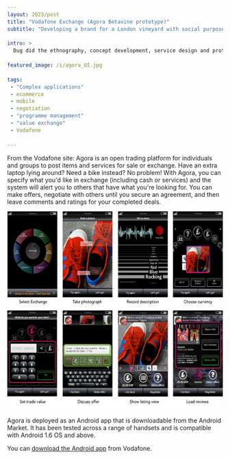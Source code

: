 ```yaml
---
layout: 2023/post
title: "Vodafone Exchange (Agora Betavine prototype)"
subtitle: "Developing a brand for a London vineyard with social purpose"

intro: >
  Dug did the ethnography, concept development, service design and prototyping in partnership with Vodafone R&amp;D teams in London and in Spain. The beta of the Exchange server was built on top of <a href="http://www.ocastalabs.com">Ocastalab's</a> Statusnet service and is currently live.

featured_image: /i/agora_UI.jpg

tags:
 - "Complex applications"
 - ecommerce
 - mobile
 - negotiation
 - "programme management"
 - "value exchange"
 - Vodafone

---
```


From the Vodafone site: Agora is an open trading platform for individuals and groups to post items and services for sale or exchange. Have an extra laptop lying around? Need a bike instead? No problem! With Agora, you can specify what you'd like in exchange (including cash or services) and the system will alert you to others that have what you're looking for. You can make offers, negotiate with others until you secure an agreement, and then leave comments and ratings for your completed deals.

<img alt="UI for Vodafone exchange" src="/i/agora_UI.jpg" width="579" height="462"  style="" /></p>

Agora is deployed as an Android app that is downloadable from the Android Market. It has been tested across a range of handsets and is compatible with Android 1.6 OS and above.

You can <a href="http://developer.vodafone.com/labs/beta-services/betavine-agora/#welcome">download the Android app</a> from Vodafone.


